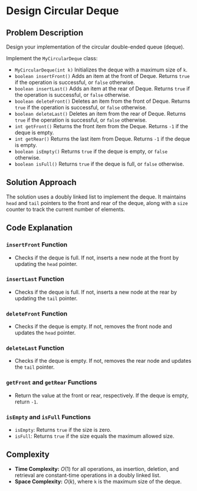 # Design Circular Deque

## Problem Description

Design your implementation of the circular double-ended queue (deque).

Implement the `MyCircularDeque` class:

- `MyCircularDeque(int k)` Initializes the deque with a maximum size of `k`.
- `boolean insertFront()` Adds an item at the front of Deque. Returns `true` if the operation is successful, or `false` otherwise.
- `boolean insertLast()` Adds an item at the rear of Deque. Returns `true` if the operation is successful, or `false` otherwise.
- `boolean deleteFront()` Deletes an item from the front of Deque. Returns `true` if the operation is successful, or `false` otherwise.
- `boolean deleteLast()` Deletes an item from the rear of Deque. Returns `true` if the operation is successful, or `false` otherwise.
- `int getFront()` Returns the front item from the Deque. Returns `-1` if the deque is empty.
- `int getRear()` Returns the last item from Deque. Returns `-1` if the deque is empty.
- `boolean isEmpty()` Returns `true` if the deque is empty, or `false` otherwise.
- `boolean isFull()` Returns `true` if the deque is full, or `false` otherwise.


## Solution Approach

The solution uses a doubly linked list to implement the deque. It maintains `head` and `tail` pointers to the front and rear of the deque, along with a `size` counter to track the current number of elements.

## Code Explanation

### `insertFront` Function
- Checks if the deque is full. If not, inserts a new node at the front by updating the `head` pointer.

### `insertLast` Function
- Checks if the deque is full. If not, inserts a new node at the rear by updating the `tail` pointer.

### `deleteFront` Function
- Checks if the deque is empty. If not, removes the front node and updates the `head` pointer.

### `deleteLast` Function
- Checks if the deque is empty. If not, removes the rear node and updates the `tail` pointer.

### `getFront` and `getRear` Functions
- Return the value at the front or rear, respectively. If the deque is empty, return `-1`.

### `isEmpty` and `isFull` Functions
- `isEmpty`: Returns `true` if the size is zero.
- `isFull`: Returns `true` if the size equals the maximum allowed size.

## Complexity

- **Time Complexity:** $O(1)$ for all operations, as insertion, deletion, and retrieval are constant-time operations in a doubly linked list.
- **Space Complexity:** $O(k)$, where `k` is the maximum size of the deque.
